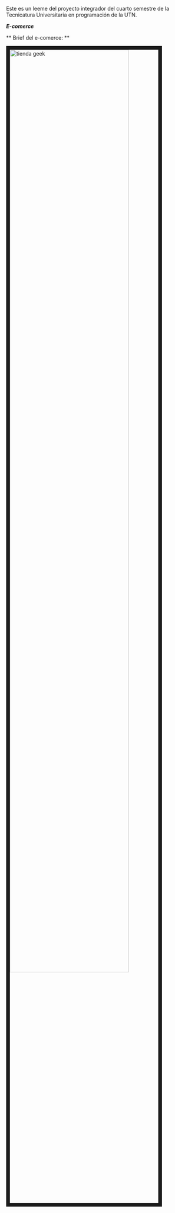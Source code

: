 Este es un leeme del proyecto integrador del cuarto semestre de la Tecnicatura Universitaria en programación de la UTN.

***E-comerce***

** Brief del e-comerce: ** 

<a href='https://postimages.org/' target='_blank'><img src='https://i.postimg.cc/25jnV0Kj/76bb0956-0da1-465c-9aa1-c29dfee808c4.jpg' border='10' align="center" style="width: 80%" alt='tienda geek'/></a>
